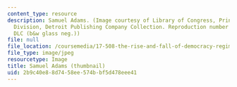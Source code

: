 ```yaml
---
content_type: resource
description: Samuel Adams. (Image courtesy of Library of Congress, Prints and Photographs
  Division, Detroit Publishing Company Collection. Reproduction number LC-D416-256
  DLC (b&w glass neg.))
file: null
file_location: /coursemedia/17-508-the-rise-and-fall-of-democracy-regime-change-spring-2002/2b9c40e88d7458ee574bbf5d478eee41_17-508s02-th.jpg
file_type: image/jpeg
resourcetype: Image
title: Samuel Adams (thumbnail)
uid: 2b9c40e8-8d74-58ee-574b-bf5d478eee41
---
```

